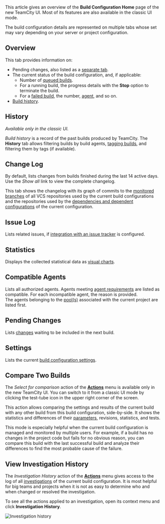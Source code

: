 [//]: # (title: Build Configuration Home Page)
[//]: # (auxiliary-id: Build Configuration Home Page)

This article gives an overview of the __Build Configuration Home__ page of the new TeamCity UI. Most of its features are also available in the classic UI mode.

The build configuration details are represented on multiple tabs whose set may vary depending on your server or project configuration.

## Overview

This tab provides information on:
* Pending changes, also listed as a [separate tab](#Pending+Changes).
* The current status of the build configuration, and, if applicable:
    * Number of [queued builds](working-with-build-queue.md).
    * For a running build, the progress details with the __Stop__ option to terminate the build.
    * For a [failed build](build-state.md), the number, [agent](build-agent.md), and so on.
* [Build history](build-history.md).

## History

_Available only in the classic UI._

_Build history_ is a record of the past builds produced by TeamCity. The __History__ tab allows filtering builds by build agents, [tagging builds](build-actions.md#Add+Tags+to+Build), and filtering them by tags (if available).

## Change Log

By default, lists changes from builds finished during the last 14 active days. Use the _Show all_ link to view the complete changelog.

This tab shows the changelog with its graph of commits to the [monitored branches](working-with-feature-branches.md#Changes) of all VCS repositories used by the current build configurations and the repositories used by the [dependencies and dependent configurations](dependent-build.md) of the current configuration.

## Issue Log

Lists related issues, if [integration with an issue tracker](integrating-teamcity-with-issue-tracker.md) is configured.

## Statistics

Displays the collected statistical data as [visual charts](statistic-charts.md#Build+Configuration+Statistics).

## Compatible Agents

Lists all authorized agents. Agents meeting [agent requirements](agent-requirements.md) are listed as compatible. For each incompatible agent, the reason is provided.  
The agents belonging to the [pool(s)](configuring-agent-pools.md) associated with the current project are listed first.

## Pending Changes

Lists [changes](change-state.md) waiting to be included in the next build.

## Settings

Lists the current [build configuration settings](creating-and-editing-build-configurations.md#Configuring+Settings).

## Compare Two Builds

The _Select for comparison_ action of the __[Actions](build-actions.md#Build+Configuration+Actions+Menu)__ menu is available only in the new TeamCity UI. You can switch to it from a classic UI mode by clicking the test-tube icon in the upper right corner of the screen.

This action allows comparing the settings and results of the current build with any other build from this build configuration, side-by-side. It shows the statistics and differences of their [parameters](configuring-build-parameters.md), revisions, statistics, and tests.

This mode is especially helpful when the current build configuration is managed and monitored by multiple users. For example, if a build has no changes in the project code but fails for no obvious reason, you can compare this build with the last successful build and analyze their differences to find the most probable cause of the failure.

## View Investigation History

The _Investigation History_ action of the __[Actions](build-actions.md#Build+Configuration+Actions+Menu)__ menu gives access to the log of all [investigations](investigating-and-muting-build-failures.md) of the current build configuration. It is most helpful for big teams and projects when it is not as easy to determine who and when changed or resolved the investigation.

To see all the actions applied to an investigation, open its context menu and click __Investigation History__.

<img src="wn-investigation-history.png" alt="Investigation history"/>